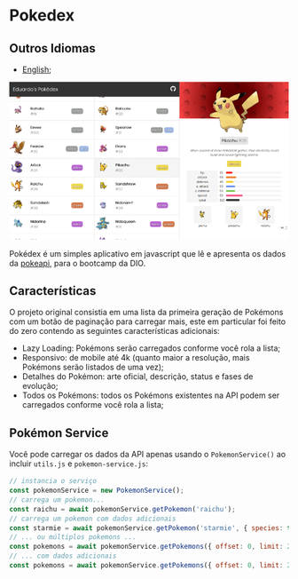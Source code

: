 # Pokedex

## Outros Idiomas

* [English](https://github.com/eduardodsl/pokedex/blob/main/README.md);

![Image of the pokédex](/pokedex.png "Pokédex")

Pokédex é um simples aplicativo em javascript que lê e apresenta os dados da [pokeapi](https://pokeapi.co/), para o bootcamp da DIO.

## Características

O projeto original consistia em uma lista da primeira geração de Pokémons com um botão de paginação para carregar mais, este em particular foi feito do zero contendo as seguintes características adicionais:

* Lazy Loading: Pokémons serão carregados conforme você rola a lista;
* Responsivo: de mobile até 4k (quanto maior a resolução, mais Pokémons serão listados de uma vez);
* Detalhes do Pokémon: arte oficial, descrição, status e fases de evolução;
* Todos os Pokémons: todos os Pokémons existentes na API podem ser carregados conforme você rola a lista;

## Pokémon Service

Você pode carregar os dados da API apenas usando o `PokemonService()` ao incluir `utils.js` e `pokemon-service.js`:

```javascript
// instancia o serviço
const pokemonService = new PokemonService();
// carrega um pokemon...
const raichu = await pokemonService.getPokemon('raichu');
// carrega um pokemon com dados adicionais
const starmie = await pokemonService.getPokemon('starmie', { species: true });
// ... ou múltiplos pokemons ...
const pokemons = await pokemonService.getPokemons({ offset: 0, limit: 20 });
// ... com dados adicionais
const pokemons = await pokemonService.getPokemons({ offset: 0, limit: 20 }, { species: true });
```